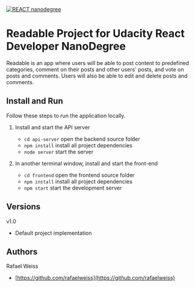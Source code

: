 [![REACT nanodegree](https://img.shields.io/badge/udacity-REACTND-02b3e4.svg?style=flat)](https://www.udacity.com/course/react-nanodegree--nd019)

# Readable Project for Udacity React Developer NanoDegree

Readable is an app where users will be able to post content to predefined categories, comment on their posts and other users' posts, and vote on posts and comments. Users will also be able to edit and delete posts and comments.

## Install and Run
Follow these steps to run the application locally.

1. Install and start the API server
    - `cd api-server` open the backend source folder
    - `npm install` install all project dependencies
    - `node server` start the server

2. In another terminal window, install and start the front-end
    - `cd frontend` open the frontend source folder
    - `npm install` install all project dependencies
    - `npm start` start the development server


## Versions

v1.0
* Default project implementation

## Authors

Rafael Weiss
* [https://github.com/rafaelweiss](https://github.com/rafaelweiss)
